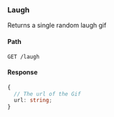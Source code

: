 ### Laugh

Returns a single random laugh gif

#### Path

```HTTP
GET /laugh
```

#### Response

```ts
{
  // The url of the Gif
  url: string;
}
```
